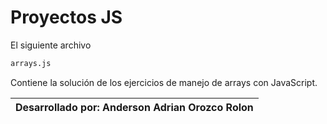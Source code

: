 # Proyectos JS
El siguiente archivo 
```sh
arrays.js
```
Contiene la solución de los ejercicios de manejo de arrays con JavaScript.

| Desarrollado por: Anderson Adrian Orozco Rolon | 
| ------ |
